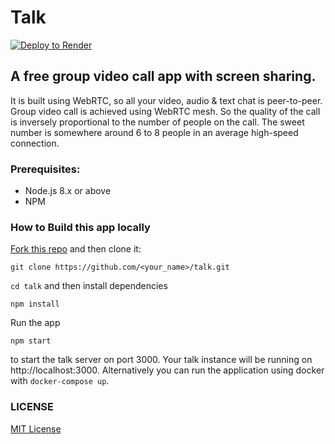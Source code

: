 # Talk

[![Deploy to Render](https://render.com/images/deploy-to-render-button.svg)](https://render.com/deploy)

## A free group video call app with screen sharing.

It is built using WebRTC, so all your video, audio & text chat is peer-to-peer. Group video call is achieved using WebRTC mesh. So the quality of the call is inversely proportional to the number of people on the call. The sweet number is somewhere around 6 to 8 people in an average high-speed connection.

### Prerequisites:

- Node.js 8.x or above
- NPM

### How to Build this app locally

[Fork this repo](https://github.com/vasanthv/talk/fork) and then clone it:

```
git clone https://github.com/<your_name>/talk.git
```

`cd talk` and then install dependencies

```
npm install
```

Run the app

```
npm start
```

to start the talk server on port 3000. Your talk instance will be running on http://localhost:3000. Alternatively you can run the application using docker with `docker-compose up`.

### LICENSE

<a href="https://github.com/vasanthv/talk/blob/master/LICENSE">MIT License</a>
